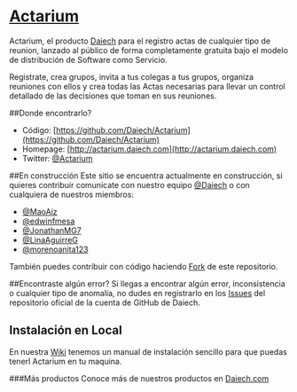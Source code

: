 # [Actarium](http://actarium.daiech.com)

Actarium, el producto [Daiech](http://daiech.com) para el registro actas de cualquier tipo de reunion, lanzado al público de forma completamente gratuita bajo el modelo de distribución de Software como Servicio.

Registrate, crea grupos, invita a tus colegas a tus grupos, organiza reuniones con ellos y crea todas las Actas necesarias para llevar un control detallado de las decisiones que toman en sus reuniones.


##Donde encontrarlo?
* Código: [https://github.com/Daiech/Actarium](https://github.com/Daiech/Actarium)
* Homepage: [http://actarium.daiech.com](http://actarium.daiech.com)
* Twitter: [@Actarium](http://twitter.com/Actarium)

##En construcción
Este sitio se encuentra actualmente en construcción, si quieres contribuir comunicate con nuestro equipo [@Daiech](http://twitter.com/daiech) o con cualquiera de nuestros miembros:

* [@MaoAiz](http://twitter.com/MaoAiz)
* [@edwinfmesa](http://twitter.com/edwinfmesa)
* [@JonathanMG7](http://twitter.com/JonathanMG7)
* [@LinaAguirreG](http://twitter.com/LinaAguirreG)
* [@morenoanita123](http://twitter.com/morenoanita123)

También puedes contribuir con código haciendo [Fork](https://help.github.com/articles/fork-a-repo) de este repositorio.

##Encontraste algún error?
Si llegas a encontrar algún error, inconsistencia o cualquier tipo de anomalía, no dudes en registrarlo en los [Issues](https://github.com/Daiech/Actarium/issues) del repositorio oficial de la cuenta de GitHub de Daiech.


## Instalación en Local
En nuestra [Wiki](https://github.com/Daiech/Actarium/wiki) tenemos un manual de instalación sencillo para que puedas tenerl Actarium en tu maquina.


###Más productos
Conoce más de nuestros productos en [Daiech.com](http://daiech.com)